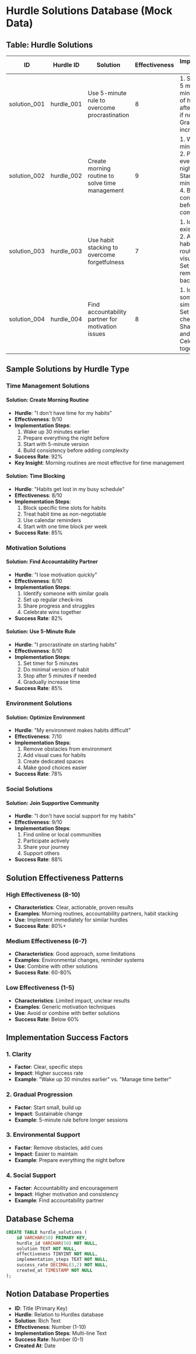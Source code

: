 # Hurdle Solutions Database (Mock Data)

## Table: Hurdle Solutions

| ID | Hurdle ID | Solution | Effectiveness | Implementation Steps | Success Rate | Created At |
|----|-----------|----------|---------------|-------------------|--------------|------------|
| solution_001 | hurdle_001 | Use 5-minute rule to overcome procrastination | 8 | 1. Set timer for 5 minutes 2. Do minimal version of habit 3. Stop after 5 minutes if needed 4. Gradually increase time | 0.85 | 2025-10-13T11:00:00Z |
| solution_002 | hurdle_002 | Create morning routine to solve time management | 9 | 1. Wake up 30 minutes earlier 2. Prepare everything the night before 3. Start with 5-minute version 4. Build consistency before adding complexity | 0.92 | 2025-10-12T14:30:00Z |
| solution_003 | hurdle_003 | Use habit stacking to overcome forgetfulness | 7 | 1. Identify existing routine 2. Attach new habit to existing routine 3. Use visual cues 4. Set phone reminders as backup | 0.78 | 2025-10-11T16:15:00Z |
| solution_004 | hurdle_004 | Find accountability partner for motivation issues | 8 | 1. Identify someone with similar goals 2. Set up regular check-ins 3. Share progress and struggles 4. Celebrate wins together | 0.82 | 2025-10-10T13:45:00Z |

## Sample Solutions by Hurdle Type

### Time Management Solutions

#### Solution: Create Morning Routine
- **Hurdle**: "I don't have time for my habits"
- **Effectiveness**: 9/10
- **Implementation Steps**:
  1. Wake up 30 minutes earlier
  2. Prepare everything the night before
  3. Start with 5-minute version
  4. Build consistency before adding complexity
- **Success Rate**: 92%
- **Key Insight**: Morning routines are most effective for time management

#### Solution: Time Blocking
- **Hurdle**: "Habits get lost in my busy schedule"
- **Effectiveness**: 8/10
- **Implementation Steps**:
  1. Block specific time slots for habits
  2. Treat habit time as non-negotiable
  3. Use calendar reminders
  4. Start with one time block per week
- **Success Rate**: 85%

### Motivation Solutions

#### Solution: Find Accountability Partner
- **Hurdle**: "I lose motivation quickly"
- **Effectiveness**: 8/10
- **Implementation Steps**:
  1. Identify someone with similar goals
  2. Set up regular check-ins
  3. Share progress and struggles
  4. Celebrate wins together
- **Success Rate**: 82%

#### Solution: Use 5-Minute Rule
- **Hurdle**: "I procrastinate on starting habits"
- **Effectiveness**: 8/10
- **Implementation Steps**:
  1. Set timer for 5 minutes
  2. Do minimal version of habit
  3. Stop after 5 minutes if needed
  4. Gradually increase time
- **Success Rate**: 85%

### Environment Solutions

#### Solution: Optimize Environment
- **Hurdle**: "My environment makes habits difficult"
- **Effectiveness**: 7/10
- **Implementation Steps**:
  1. Remove obstacles from environment
  2. Add visual cues for habits
  3. Create dedicated spaces
  4. Make good choices easier
- **Success Rate**: 78%

### Social Solutions

#### Solution: Join Supportive Community
- **Hurdle**: "I don't have social support for my habits"
- **Effectiveness**: 9/10
- **Implementation Steps**:
  1. Find online or local communities
  2. Participate actively
  3. Share your journey
  4. Support others
- **Success Rate**: 88%

## Solution Effectiveness Patterns

### High Effectiveness (8-10)
- **Characteristics**: Clear, actionable, proven results
- **Examples**: Morning routines, accountability partners, habit stacking
- **Use**: Implement immediately for similar hurdles
- **Success Rate**: 80%+

### Medium Effectiveness (6-7)
- **Characteristics**: Good approach, some limitations
- **Examples**: Environmental changes, reminder systems
- **Use**: Combine with other solutions
- **Success Rate**: 60-80%

### Low Effectiveness (1-5)
- **Characteristics**: Limited impact, unclear results
- **Examples**: Generic motivation techniques
- **Use**: Avoid or combine with better solutions
- **Success Rate**: Below 60%

## Implementation Success Factors

### 1. Clarity
- **Factor**: Clear, specific steps
- **Impact**: Higher success rate
- **Example**: "Wake up 30 minutes earlier" vs. "Manage time better"

### 2. Gradual Progression
- **Factor**: Start small, build up
- **Impact**: Sustainable change
- **Example**: 5-minute rule before longer sessions

### 3. Environmental Support
- **Factor**: Remove obstacles, add cues
- **Impact**: Easier to maintain
- **Example**: Prepare everything the night before

### 4. Social Support
- **Factor**: Accountability and encouragement
- **Impact**: Higher motivation and consistency
- **Example**: Find accountability partner

## Database Schema

```sql
CREATE TABLE hurdle_solutions (
    id VARCHAR(50) PRIMARY KEY,
    hurdle_id VARCHAR(50) NOT NULL,
    solution TEXT NOT NULL,
    effectiveness TINYINT NOT NULL,
    implementation_steps TEXT NOT NULL,
    success_rate DECIMAL(3,2) NOT NULL,
    created_at TIMESTAMP NOT NULL
);
```

## Notion Database Properties

- **ID**: Title (Primary Key)
- **Hurdle**: Relation to Hurdles database
- **Solution**: Rich Text
- **Effectiveness**: Number (1-10)
- **Implementation Steps**: Multi-line Text
- **Success Rate**: Number (0-1)
- **Created At**: Date
